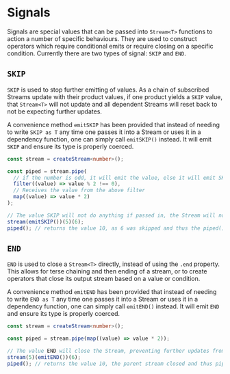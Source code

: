 # Signals

Signals are special values that can be passed into `Stream<T>` functions to action a number of specific behaviours. They are used to construct operators which require conditional emits or require closing on a specific condition. Currently there are two types of signal: `SKIP` and `END`.

## `SKIP`

`SKIP` is used to stop further emitting of values. As a chain of subscribed Streams update with their product values, if one product yields a `SKIP` value, that `Stream<T>` will not update and all dependent Streams will reset back to not be expecting further updates.

A convenience method `emitSKIP` has been provided that instead of needing to write `SKIP as T` any time one passes it into a Stream or uses it in a dependency function, one can simply call `emitSKIP()` instead. It will emit `SKIP` and ensure its type is properly coerced.

```typescript
const stream = createStream<number>();

const piped = stream.pipe(
  // if the number is odd, it will emit the value, else it will emit SKIP
  filter((value) => value % 2 !== 0),
  // Receives the value from the above filter
  map((value) => value * 2)
);

// The value SKIP will not do anything if passed in, the Stream will not update nor emit to its dependents
stream(emitSKIP())(5)(6);
piped(); // returns the value 10, as 6 was skipped and thus the piped() stream didn't update
```

## `END`

`END` is used to close a `Stream<T>` directly, instead of using the `.end` property. This allows for terse chaining and then ending of a stream, or to create operators that close its output stream based on a value or condition.

A convenience method `emitEND` has been provided that instead of needing to write `END as T` any time one passes it into a Stream or uses it in a dependency function, one can simply call `emitEND()` instead. It will emit `END` and ensure its type is properly coerced.

```typescript
const stream = createStream<number>();

const piped = stream.pipe(map((value) => value * 2));

// The value END will close the Stream, preventing further updates from being emitted to dependents
stream(5)(emitEND())(6);
piped(); // returns the value 10, the parent stream closed and thus piped didn't update
```
